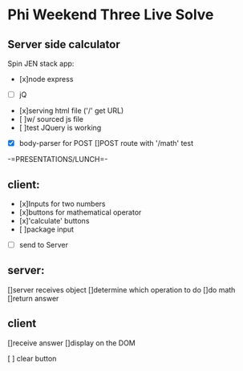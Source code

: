 Phi Weekend Three Live Solve
==========================


Server side calculator
----
Spin JEN stack app:

- [x]node express
- [ ] jQ
- [x]serving html file ('/' get URL)
- [ ]w/ sourced js file
- [ ]test JQuery is working
- [x] body-parser for POST
[]POST route with '/math' test

-=PRESENTATIONS/LUNCH=-


client:
-----
- [x]Inputs for two numbers
- [x]buttons for mathematical operator
- [x]'calculate' buttons
- [ ]package input
- [ ] send to Server


server:
------
[]server receives object
[]determine which operation to do
[]do math
[]return answer

client
----
[]receive answer
[]display on the DOM

[ ] clear button
